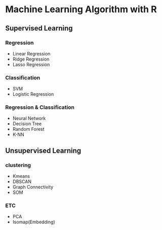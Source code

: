 # Machine Learning Algorithm with R

## Supervised Learning

### Regression

- Linear Regression
- Ridge Regression
- Lasso Regression

### Classification

- SVM
- Logistic Regression

### Regression & Classification

- Neural Network
- Decision Tree
- Random Forest
- K-NN

## Unsupervised Learning

### clustering

- Kmeans
- DBSCAN
- Graph Connectivity
- SOM

### ETC
- PCA
- Isomap(Embedding)
